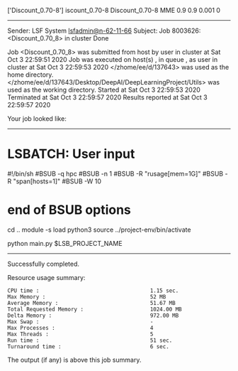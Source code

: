 ['Discount_0.70-8']
iscount_0.70-8
Discount_0.70-8 MME 0.9 0.9 0.001 0

------------------------------------------------------------
Sender: LSF System <lsfadmin@n-62-11-66>
Subject: Job 8003626: <Discount_0.70_8> in cluster <dcc> Done

Job <Discount_0.70_8> was submitted from host <n-62-30-5> by user <s183905> in cluster <dcc> at Sat Oct  3 22:59:51 2020
Job was executed on host(s) <n-62-11-66>, in queue <hpc>, as user <s183905> in cluster <dcc> at Sat Oct  3 22:59:53 2020
</zhome/ee/d/137643> was used as the home directory.
</zhome/ee/d/137643/Desktop/DeepAI/DeepLearningProject/Utils> was used as the working directory.
Started at Sat Oct  3 22:59:53 2020
Terminated at Sat Oct  3 22:59:57 2020
Results reported at Sat Oct  3 22:59:57 2020

Your job looked like:

------------------------------------------------------------
# LSBATCH: User input
#!/bin/sh
#BSUB -q hpc
#BSUB -n 1
#BSUB -R "rusage[mem=1G]"
#BSUB -R "span[hosts=1]"
#BSUB -W 10
# end of BSUB options
cd ..
module -s load python3
source ../project-env/bin/activate

python main.py $LSB_PROJECT_NAME


------------------------------------------------------------

Successfully completed.

Resource usage summary:

    CPU time :                                   1.15 sec.
    Max Memory :                                 52 MB
    Average Memory :                             51.67 MB
    Total Requested Memory :                     1024.00 MB
    Delta Memory :                               972.00 MB
    Max Swap :                                   -
    Max Processes :                              4
    Max Threads :                                5
    Run time :                                   51 sec.
    Turnaround time :                            6 sec.

The output (if any) is above this job summary.

